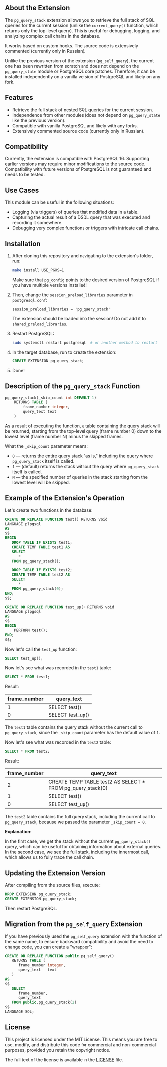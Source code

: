## About the Extension

The `pg_query_stack` extension allows you to retrieve the full stack of SQL queries for the current session (unlike the `current_query()` function, which returns only the top-level query). This is useful for debugging, logging, and analyzing complex call chains in the database.

It works based on custom hooks. The source code is extensively commented (currently only in Russian).

Unlike the previous version of the extension (`pg_self_query`), the current one has been rewritten from scratch and does not depend on the `pg_query_state` module or PostgreSQL core patches. Therefore, it can be installed independently on a vanilla version of PostgreSQL and likely on any fork.

## Features

- Retrieve the full stack of nested SQL queries for the current session.
- Independence from other modules (does not depend on `pg_query_state` like the previous version).
- Compatible with vanilla PostgreSQL and likely with any forks.
- Extensively commented source code (currently only in Russian).

## Compatibility

Currently, the extension is compatible with PostgreSQL 16. Supporting earlier versions may require minor modifications to the source code. Compatibility with future versions of PostgreSQL is not guaranteed and needs to be tested.

## Use Cases

This module can be useful in the following situations:

- Logging (via triggers) of queries that modified data in a table.
- Capturing the actual result of a DSQL query that was executed and recording it somewhere.
- Debugging very complex functions or triggers with intricate call chains.

## Installation

1. After cloning this repository and navigating to the extension's folder, run:

    ```bash
    make install USE_PGXS=1
    ```

    Make sure that `pg_config` points to the desired version of PostgreSQL if you have multiple versions installed!

2. Then, change the `session_preload_libraries` parameter in `postgresql.conf`:

    ```
    session_preload_libraries = 'pg_query_stack'
    ```

    The extension should be loaded into the session! Do not add it to `shared_preload_libraries`.

3. Restart PostgreSQL:

    ```bash
    sudo systemctl restart postgresql  # or another method to restart
    ```

4. In the target database, run to create the extension:

    ```sql
    CREATE EXTENSION pg_query_stack;
    ```

5. Done!

## Description of the `pg_query_stack` Function

```sql
pg_query_stack(_skip_count int DEFAULT 1)
    RETURNS TABLE (
        frame_number integer,
        query_text text
    )
```

As a result of executing the function, a table containing the query stack will be returned, starting from the top-level query (frame number 0) down to the lowest level (frame number N) minus the skipped frames.

What the `_skip_count` parameter means:

- `0` — returns the entire query stack "as is," including the query where `pg_query_stack` itself is called.
- `1` — (default) returns the stack without the query where `pg_query_stack` itself is called.
- `N` — the specified number of queries in the stack starting from the lowest level will be skipped.

## Example of the Extension's Operation

Let's create two functions in the database:

```sql
CREATE OR REPLACE FUNCTION test() RETURNS void
LANGUAGE plpgsql
AS
$$
BEGIN
   DROP TABLE IF EXISTS test1;
   CREATE TEMP TABLE test1 AS
   SELECT
      *
   FROM pg_query_stack();

   DROP TABLE IF EXISTS test2;
   CREATE TEMP TABLE test2 AS
   SELECT
      *
   FROM pg_query_stack(0);
END;
$$;

CREATE OR REPLACE FUNCTION test_up() RETURNS void
LANGUAGE plpgsql
AS
$$
BEGIN
    PERFORM test();
END;
$$;
```

Now let's call the `test_up` function:

```sql
SELECT test_up();
```

Now let's see what was recorded in the `test1` table:

```sql
SELECT * FROM test1;
```

Result:

| frame_number | query_text        |
|--------------|-------------------|
| 1            | SELECT test()     |
| 0            | SELECT test_up()  |

The `test1` table contains the query stack without the current call to `pg_query_stack`, since the `_skip_count` parameter has the default value of `1`.

Now let's see what was recorded in the `test2` table:

```sql
SELECT * FROM test2;
```

Result:

| frame_number | query_text                                                 |
|--------------|------------------------------------------------------------|
| 2            | CREATE TEMP TABLE test2 AS SELECT * FROM pg_query_stack(0) |
| 1            | SELECT test()                                              |
| 0            | SELECT test_up()                                           |

The `test2` table contains the full query stack, including the current call to `pg_query_stack`, because we passed the parameter `_skip_count = 0`.

**Explanation:**

In the first case, we get the stack without the current `pg_query_stack()` query, which can be useful for obtaining information about external queries. In the second case, we see the full stack, including the innermost call, which allows us to fully trace the call chain.

## Updating the Extension Version

After compiling from the source files, execute:

```sql
DROP EXTENSION pg_query_stack;
CREATE EXTENSION pg_query_stack;
```

Then restart PostgreSQL.

## Migration from the `pg_self_query` Extension

If you have previously used the `pg_self_query` extension with the function of the same name, to ensure backward compatibility and avoid the need to change code, you can create a "wrapper":

```sql
CREATE OR REPLACE FUNCTION public.pg_self_query()
   RETURNS TABLE (
      frame_number integer,
      query_text   text
   )
AS
$$
   SELECT
      frame_number,
      query_text
   FROM public.pg_query_stack(2)
$$
LANGUAGE SQL;
```

## License

This project is licensed under the MIT License. This means you are free to use, modify, and distribute this code for commercial and non-commercial purposes, provided you retain the copyright notice.

The full text of the license is available in the [LICENSE](LICENSE.md) file.